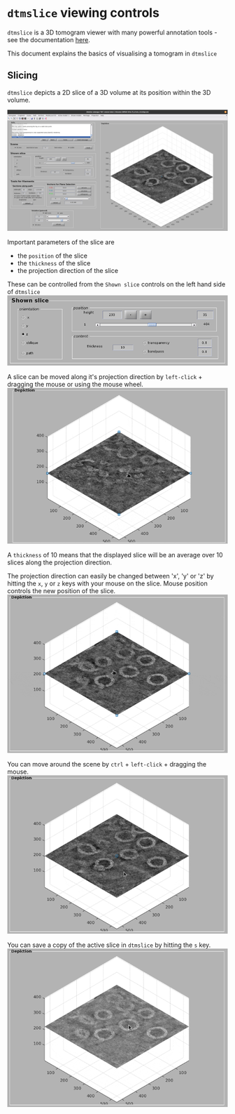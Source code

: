 # `dtmslice` viewing controls

`dtmslice` is a 3D tomogram viewer with many powerful annotation tools - 
see the documentation [here](https://wiki.dynamo.biozentrum.unibas.ch/w/index.php/Dtmslice).

This document explains the basics of visualising a tomogram in `dtmslice`

## Slicing
`dtmslice` depicts a 2D slice of a 3D volume at its position within the 3D volume.

![dtmslice overview](dtmslice-controls.assets/overview.png)

Important parameters of the slice are 
- the `position` of the slice
- the `thickness` of the slice
- the projection direction of the slice

These can be controlled from the `Shown slice` controls on the left hand side of `dtmslice`
![shown slice controls](dtmslice-controls.assets/shown-slice.png)

A slice can be moved along it's projection direction by `left-click` + dragging the mouse
or using the mouse wheel.
![moving a slice](dtmslice-controls.assets/move-slice.gif)

A `thickness` of 10 means that the displayed slice will be an average over 10 slices 
along the projection direction.

The projection direction can easily be changed between 
'x', 'y' or 'z' by hitting the `x`, `y` or `z` keys with your mouse on the slice. 
Mouse position controls the new position of the slice.
![xyz-projection](dtmslice-controls.assets/xyzproj.gif)

You can move around the scene by `ctrl` + `left-click` + dragging the mouse.
![move camera](dtmslice-controls.assets/move-camera.gif)

You can save a copy of the active slice in `dtmslice` by hitting the `s` key.
![save slice](dtmslice-controls.assets/save-slice.gif)
